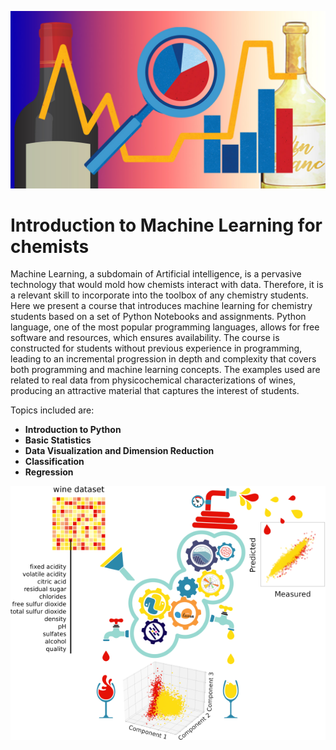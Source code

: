 <div align="center">

![banner](https://github.com/ML4chemArg/Intro-to-Machine-Learning-in-Chemistry/blob/main/images/banner.jpg)

</div>

# Introduction to Machine Learning for chemists

Machine Learning, a subdomain of Artificial intelligence, is a pervasive technology that would mold how chemists interact with data. Therefore, it is a relevant skill to incorporate into the toolbox of any chemistry students. Here we present a course that introduces machine learning for chemistry students based on a set of Python Notebooks and assignments. Python language, one of the most popular programming languages, allows for free software and resources, which ensures availability. The course is constructed for students without previous experience in programming, leading to an incremental progression in depth and complexity that covers both programming and machine learning concepts. The examples used are related to real data from physicochemical characterizations of wines, producing an attractive material that captures the interest of students.

Topics included are:
* **Introduction to Python**
* **Basic Statistics**
* **Data Visualization and Dimension Reduction**
* **Classification**
* **Regression**

![fig1](https://github.com/ML4chemArg/Intro-to-Machine-Learning-in-Chemistry/blob/main/images/Fig1.png)
